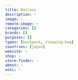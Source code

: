 ```yaml
---
title: Bailesu
description: ~
image: ~
remote-image: ~
categories: []
brands: []
purposes: []
types: [backpack, sleeping-bag]
countries: [japan]
website: ~
shop: ~
store-finder: ~
about: ~
wiki: ~
---
```

